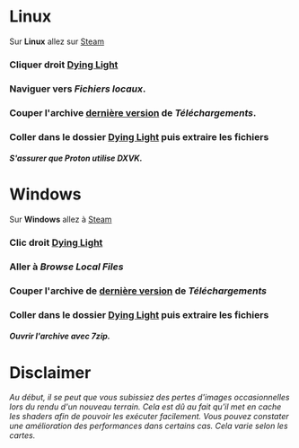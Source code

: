 #

# Linux
Sur __Linux__ allez sur [Steam](https://store.steampowered.com/)

### Cliquer droit [Dying Light](https://dyinglightgame.com/dyinglight/)
### Naviguer vers *Fichiers locaux*.
### Couper l'archive [dernière version](https://github.com/VansKFC/DLVK/releases/download/2-38.0/DyingLight_Vulkan-R2-38.0.arc) de *Téléchargements*.
### Coller dans le dossier [Dying Light](https://dyinglightgame.com/dyinglight/) puis extraire les fichiers
#### _S'assurer que Proton utilise DXVK._

# 

# Windows
Sur __Windows__ allez à [Steam](https://store.steampowered.com/)

### Clic droit [Dying Light](https://dyinglightgame.com/dyinglight/)
### Aller à *Browse Local Files*
### Couper l'archive de [dernière version](https://github.com/VansKFC/DLVK/releases/download/2-38.0/DyingLight_Vulkan-R2-38.0.arc) de *Téléchargements*
### Coller dans le dossier [Dying Light](https://dyinglightgame.com/dyinglight/) puis extraire les fichiers
#### _Ouvrir l'archive avec 7zip._

# 

# Disclaimer
_Au début, il se peut que vous subissiez des pertes d'images occasionnelles lors du rendu d'un nouveau terrain._
_Cela est dû au fait qu'il met en cache les shaders afin de pouvoir les exécuter facilement. Vous pouvez constater une amélioration des performances dans certains cas. Cela varie selon les cartes._
# 
